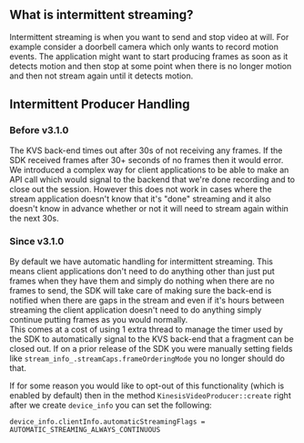## What is intermittent streaming?
Intermittent streaming is when you want to send and stop video at will.  For example consider a doorbell camera which only wants to record motion events.  The application might want to start producing frames as soon as it detects motion and then stop at some point when there is no longer motion and then not stream again until it detects motion. 

## Intermittent Producer Handling
### Before v3.1.0
The KVS back-end times out after 30s of not receiving any frames.  If the SDK received frames after 30+ seconds of no frames then it would error.  We introduced a complex way for client applications to be able to make an API call which would signal to the backend that we're done recording and to close out the session.  However this does not work in cases where the stream application doesn't know that it's "done" streaming and it also doesn't know in advance whether or not it will need to stream again within the next 30s. 


### Since v3.1.0
By default we have automatic handling for intermittent streaming.  This means client applications don't need to do anything other than just put frames when they have them and simply do nothing when there are no frames to send, the SDK will take care of making sure the back-end is notified when there are gaps in the stream and even if it's hours between streaming the client application doesn't need to do anything simply continue putting frames as you would normally.  
This comes at a cost of using 1 extra thread to manage the timer used by the SDK to automatically signal to the KVS back-end that a fragment can be closed out.  If on a prior release of the SDK you were manually setting fields like `stream_info_.streamCaps.frameOrderingMode` you no longer should do that.  

If for some reason you would like to opt-out of this functionality (which is enabled by default) then in the method `KinesisVideoProducer::create` right after we create `device_info` you can set the following:

```
device_info.clientInfo.automaticStreamingFlags = AUTOMATIC_STREAMING_ALWAYS_CONTINUOUS
```




